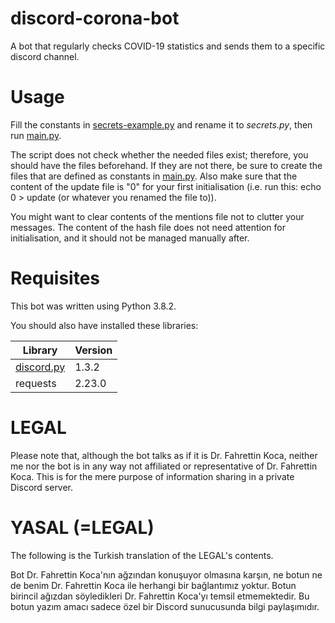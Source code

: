 # discord-corona-bot

A bot that regularly checks COVID-19 statistics and sends them to a specific discord channel.

# Usage

Fill the constants in [secrets-example.py](secrets-example.py) and rename it to *secrets.py*, then run [main.py](main.py). 

The script does not check whether the needed files exist; therefore, you should have the files beforehand. If they are not there, be sure to create the files that are defined as constants in [main.py](main.py). Also make sure that the content of the update file is "0" for your first initialisation (i.e. run this: echo 0 > update (or whatever you renamed the file to)).

You might want to clear contents of the mentions file not to clutter your messages. The content of the hash file does not need attention for initialisation, and it should not be managed manually after.

# Requisites

This bot was written using Python 3.8.2.

You should also have installed these libraries:

  Library   | Version
|-----------|-------|
| [discord.py](https://github.com/Rapptz/discord.py) | 1.3.2 |
| requests | 2.23.0 |

# LEGAL

Please note that, although the bot talks as if it is Dr. Fahrettin Koca, neither me nor the bot is in any way not affiliated or representative of Dr. Fahrettin Koca. This is for the mere purpose of information sharing in a private Discord server.

# YASAL (=LEGAL)

The following is the Turkish translation of the LEGAL's contents.

Bot Dr. Fahrettin Koca'nın ağzından konuşuyor olmasına karşın, ne botun ne de benim Dr. Fahrettin Koca ile herhangi bir bağlantımız yoktur. Botun birincil ağızdan söyledikleri Dr. Fahrettin Koca'yı temsil etmemektedir. Bu botun yazım amacı sadece özel bir Discord sunucusunda bilgi paylaşımıdır.
